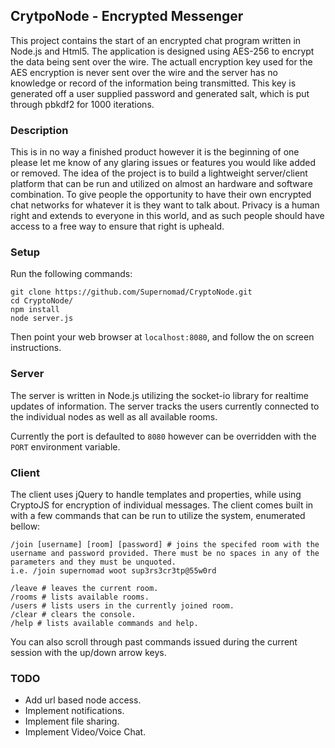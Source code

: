 ﻿## CrytpoNode - Encrypted Messenger

This project contains the start of an encrypted chat program written in Node.js and Html5. The application is designed using AES-256 to encrypt the data being sent over the wire. The actuall encryption key used for the AES encryption is never sent over the wire and the server has no knowledge or record of the information being transmitted. This key is generated off a user supplied password and generated salt, which is put through pbkdf2 for 1000 iterations.

### Description
This is in no way a finished product however it is the beginning of one please let me know of any glaring issues or features you would like added or removed. The idea of the project is to build a lightweight server/client platform that can be run and utilized on almost an hardware and software combination. To give people the opportunity to have their own encrypted chat networks for whatever it is they want to talk about. Privacy is a human right and extends to everyone in this world, and as such people should have access to a free way to ensure that right is upheald.

### Setup

Run the following commands:
```
git clone https://github.com/Supernomad/CryptoNode.git
cd CryptoNode/
npm install
node server.js
```

Then point your web browser at `localhost:8080`, and follow the on screen instructions.

### Server
The server is written in Node.js utilizing the socket-io library for realtime updates of information. The server tracks the users currently connected to the individual nodes as well as all available rooms.

Currently the port is defaulted to `8080` however can be overridden with the `PORT` environment variable.

### Client
The client uses jQuery to handle templates and properties, while using CryptoJS for encryption of individual messages. The client comes built in with a few commands that can be run to utilize the system, enumerated bellow:

```
/join [username] [room] [password] # joins the specifed room with the username and password provided. There must be no spaces in any of the parameters and they must be unquoted.
i.e. /join supernomad woot sup3rs3cr3tp@55w0rd

/leave # leaves the current room.
/rooms # lists available rooms.
/users # lists users in the currently joined room.
/clear # clears the console.
/help # lists available commands and help.
```

You can also scroll through past commands issued during the current session with the up/down arrow keys.

### TODO
- Add url based node access.
- Implement notifications.
- Implement file sharing.
- Implement Video/Voice Chat.